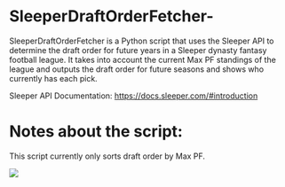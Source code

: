 # SleeperDraftOrderFetcher-
SleeperDraftOrderFetcher is a Python script that uses the Sleeper API to determine the draft order for future years in a Sleeper dynasty fantasy football league. It takes into account the current Max PF standings of the league and outputs the draft order for future seasons and shows who currently has each pick. 

Sleeper API Documentation: https://docs.sleeper.com/#introduction

# Notes about the script:
This script currently only sorts draft order by Max PF. 

![](https://github.com/george-harding/SleeperDraftOrderFetcher-/blob/main/SleeperDraftOrderFetcher.gif)
